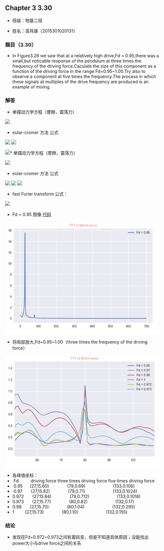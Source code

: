 ## Chapter 3 3.30

* 班级：物基二班

* 姓名：高伟康（2015301020131）

### 题目（3.30）

*  In Figure3.26 we saw that at a relatively high drive,Fd = 0.95,there was a small,but noticable response of the pendulum at three times
the frequency of the driving force.Caculate the size of this component as a function of the driving force in the range Fd=0.95~1.00.Try 
also to observe a component at five times the frequency.The process in which these signals at multiples of the drive frequency are produced
is an example of mixing.

### 解答

* 单摆动力学方程（摩擦，震荡力）

<img src="http://latex.codecogs.com/gif.latex?\frac{d^{2}\theta}{dt^{2}}=-\frac{g}{l}sin\theta-q\frac{d\theta}{dt}+F_{D}sin(\Omega_{D}t)">

* eular-cromer 方法 公式

<img src="http://latex.codecogs.com/gif.latex?\omega_{i+1}=\omega_{i}-\frac{d^{2}\theta}{dt^{2}}\Delta\,t">

<img src="http://latex.codecogs.com/gif.latex?\theta\,_{i+1}=\theta_{i}+\omega_{i+1}\Delta\,t">

<img src="http://latex.codecogs.com/gif.latex?t_{i+1}=t_{i}+\Delta\,t">* 单摆动力学方程（摩擦，震荡力）

<img src="http://latex.codecogs.com/gif.latex?\frac{d^{2}\theta}{dt^{2}}=-\frac{g}{l}sin\theta-q\frac{d\theta}{dt}+F_{D}sin(\Omega_{D}t)">

* eular-cromer 方法 公式

<img src="http://latex.codecogs.com/gif.latex?\omega_{i+1}=\omega_{i}-\frac{d^{2}\theta}{dt^{2}}\Delta\,t">

<img src="http://latex.codecogs.com/gif.latex?\theta\,_{i+1}=\theta_{i}+\omega_{i+1}\Delta\,t">

<img src="http://latex.codecogs.com/gif.latex?t_{i+1}=t_{i}+\Delta\,t">

* fast Furier transform 公式：

<img src="http://latex.codecogs.com/gif.latex?\,X(k)=\sum_{n=0}^{N-1}\,x(n)W_{N}^{nk}\,\,\,\,W_{N}=e^{-j\frac{2\pi}{N}\,}">

* Fd = 0.95 图像 [代码](./3.30.py)

<img src="https://github.com/gwk-01/computationalphysics_N2015301020131/blob/master/exercise8/0.95.png">

* 将局部放大,Fd=0.95~1.00（three times the frequency of the driving force）

<img src="https://github.com/gwk-01/computationalphysics_N2015301020131/blob/master/exercise8/放大.png">

* 各峰值坐标：
*  Fd          driving force         three times driving force          five times driving force 
*  0.95      (27,15.60)                (79,0.69)                        (133,0.106)
*  0.97       (27,15.82)                (79,0.71)                        (133,0.1024)
*  0.972       (27.15.84)                (79,0.712)                       (133,0.1018)
*  0.973       (27,15.77)                (80,0.82)                        (132,0.17)
*  0.98       (27,15.70)                (80,1.04)                        (132,0.295)
*  1         (27,15.73)                (80,1.10)                        (132,0.155)
 
 ### 结论
 
 * 发现在Fd=0.972~0.973之间有着跃变，但是不知道具体原因；没能找出power大小与drive force之间的关系
